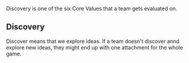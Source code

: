 Discovery is one of the six Core Values that a team gets evaluated on.

## Discovery 

Discover means that we explore ideas. If a team doesn't discover annd explore new ideas, they might end up with one attachment for the whole game.
